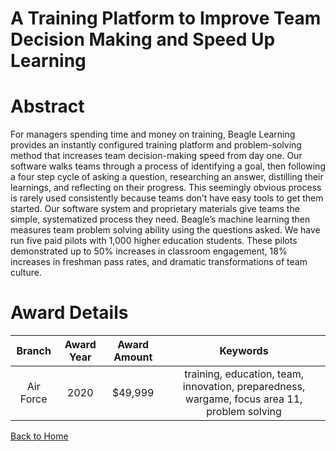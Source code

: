 
A Training Platform to Improve Team Decision Making and Speed Up Learning
=========================================================================

# Abstract


For managers spending time and money on training, Beagle Learning provides an instantly configured training platform and problem-solving method that increases team decision-making speed from day one. Our software walks teams through a process of identifying a goal, then following a four step cycle of asking a question, researching an answer, distilling their learnings, and reflecting on their progress. This seemingly obvious process is rarely used consistently because teams don’t have easy tools to get them started. Our software system and proprietary materials give teams the simple, systematized process they need. Beagle’s machine learning then measures team problem solving ability using the questions asked. We have run five paid pilots with 1,000 higher education students. These pilots demonstrated up to 50% increases in classroom engagement, 18% increases in freshman pass rates, and dramatic transformations of team culture.  

# Award Details

|Branch|Award Year|Award Amount|Keywords|
| :---: | :---: | :---: | :---: |
|Air Force|2020|$49,999|training, education, team, innovation, preparedness, wargame, focus area 11, problem solving|
  
  


[Back to Home](https://github.com/chrischow/dod_sbir_awards/DJ/#1751)